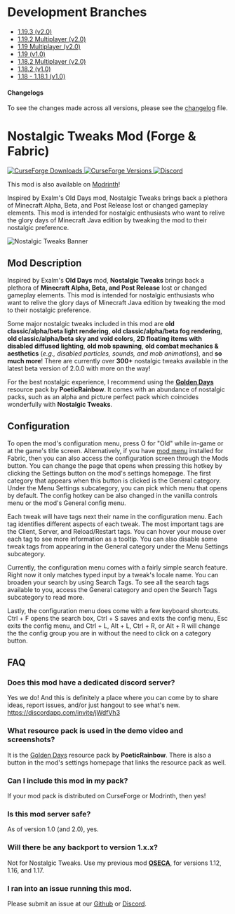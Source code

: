# Development Branches
- [1.19.3 (v2.0)](https://github.com/Adrenix/Nostalgic-Tweaks/tree/1.19.3)
- [1.19.2 Multiplayer (v2.0)](https://github.com/Adrenix/Nostalgic-Tweaks/tree/1.19.2-multiplayer)
- [1.19 Multiplayer (v2.0)](https://github.com/Adrenix/Nostalgic-Tweaks/tree/1.19-multiplayer)
- [1.19 (v1.0)](https://github.com/Adrenix/Nostalgic-Tweaks/tree/1.19)
- [1.18.2 Multiplayer (v2.0)](https://github.com/Adrenix/Nostalgic-Tweaks/tree/1.18.2-multiplayer)
- [1.18.2 (v1.0)](https://github.com/Adrenix/Nostalgic-Tweaks/tree/1.18.2)
- [1.18 - 1.18.1 (v1.0)](https://github.com/Adrenix/Nostalgic-Tweaks/tree/1.18.1)

#### Changelogs
To see the changes made across all versions, please see the [changelog](https://github.com/Adrenix/Nostalgic-Tweaks/blob/main/changelog.md) file.

# Nostalgic Tweaks Mod (Forge & Fabric)
[
![CurseForge Downloads](http://cf.way2muchnoise.eu/nostalgic-tweaks.svg)
![CurseForge Versions](http://cf.way2muchnoise.eu/versions/nostalgic-tweaks.svg)
](https://www.curseforge.com/minecraft/mc-mods/nostalgic-tweaks)
[
![Discord](https://img.shields.io/discord/452988045252100107?label=Discord)
](https://discordapp.com/invite/jWdfVh3)

This mod is also available on [Modrinth](https://modrinth.com/mod/nostalgic-tweaks)!

Inspired by Exalm's Old Days mod, Nostalgic Tweaks brings back a plethora of Minecraft Alpha, Beta, and Post Release lost or changed gameplay elements. This mod is intended for nostalgic enthusiasts who want to relive the glory days of Minecraft Java edition by tweaking the mod to their nostalgic preference.

![Nostalgic Tweaks Banner](https://i.imgur.com/nYfaylP.gif)

## Mod Description
Inspired by Exalm's **Old Days** mod, **Nostalgic Tweaks** brings back a plethora of **Minecraft Alpha, Beta, and Post Release** lost or changed gameplay elements. This mod is intended for nostalgic enthusiasts who want to relive the glory days of Minecraft Java edition by tweaking the mod to their nostalgic preference.

Some major nostalgic tweaks included in this mod are **old classic/alpha/beta light rendering**, **old classic/alpha/beta fog rendering**, **old classic/alpha/beta sky and void colors**, **2D floating items with disabled diffused lighting**, **old mob spawning**, **old combat mechanics & aesthetics** (_e.g., disabled particles, sounds, and mob animations_), and **so much more**! There are currently over **300+** nostalgic tweaks available in the latest beta version of 2.0.0 with more on the way!

For the best nostalgic experience, I recommend using the **[Golden Days](https://github.com/PoeticRainbow/golden-days/releases)** resource pack by **PoeticRainbow**. It comes with an abundance of nostalgic packs, such as an alpha and picture perfect pack which coincides wonderfully with **Nostalgic Tweaks**.
 
## Configuration
To open the mod's configuration menu, press O for "Old" while in-game or at the game's title screen. Alternatively, if you have [mod menu](https://modrinth.com/mod/modmenu) installed for Fabric, then you can also access the configuration screen through the Mods button. You can change the page that opens when pressing this hotkey by clicking the Settings button on the mod's settings homepage. The first category that appears when this button is clicked is the General category. Under the Menu Settings subcategory, you can pick which menu that opens by default. The config hotkey can be also changed in the vanilla controls menu or the mod's General config menu.

Each tweak will have tags next their name in the configuration menu. Each tag identifies different aspects of each tweak. The most important tags are the Client, Server, and Reload/Restart tags. You can hover your mouse over each tag to see more information as a tooltip. You can also disable some tweak tags from appearing in the General category under the Menu Settings subcategory.

Currently, the configuration menu comes with a fairly simple search feature. Right now it only matches typed input by a tweak's locale name. You can broaden your search by using Search Tags. To see all the search tags available to you, access the General category and open the Search Tags subcategory to read more.

Lastly, the configuration menu does come with a few keyboard shortcuts. Ctrl + F opens the search box, Ctrl + S saves and exits the config menu, Esc exits the config menu, and Ctrl + L, Alt + L, Ctrl + R, or Alt + R will change the the config group you are in without the need to click on a category button.

## FAQ
### Does this mod have a dedicated discord server?
Yes we do! And this is definitely a place where you can come by to share ideas, report issues, and/or just hangout to see what's new.
https://discordapp.com/invite/jWdfVh3

### What resource pack is used in the demo video and screenshots?
It is the [Golden Days](https://github.com/PoeticRainbow/golden-days/releases) resource pack by **PoeticRainbow**. There is also a button in the mod's settings homepage that links the resource pack as well.

### Can I include this mod in my pack?
If your mod pack is distributed on CurseForge or Modrinth, then yes!

### Is this mod server safe?
As of version 1.0 (and 2.0), yes.

### Will there be any backport to version 1.x.x?
Not for Nostalgic Tweaks. Use my previous mod **[OSECA](https://www.curseforge.com/minecraft/mc-mods/old-swing)**, for versions 1.12, 1.16, and 1.17.

### I ran into an issue running this mod.
Please submit an issue at our [Github](https://github.com/Adrenix/Nostalgic-Tweaks/issues) or [Discord](https://discord.gg/jWdfVh3).

